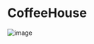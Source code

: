 # CoffeeHouse

![image](https://user-images.githubusercontent.com/77587592/113793282-e3fc4400-9715-11eb-8422-92e902e2fd01.png)
